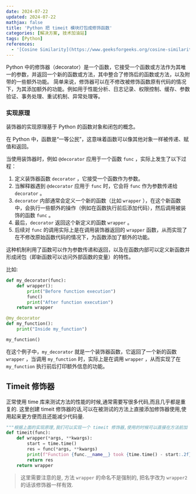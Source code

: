 ```yaml
---
date: 2024-07-22
updated: 2024-07-22
mathjax: false
title: 'Python 把 timeit 模块打包成修饰函数'
categories: [解决方案, 技术加油站]
tags: [Python]
references:
  - '[Cosine Similarity](https://www.geeksforgeeks.org/cosine-similarity/)'
---
```


Python 中的修饰器（decorator）是一个函数，它接受一个函数或方法作为其唯一的参数，并返回一个新的函数或方法，其中整合了修饰后的函数或方法，以及附带的一些额外功能。
简单来说，修饰器可以在不修改被修饰函数原有代码的情况下，为其添加额外的功能。例如用于性能分析、日志记录、权限控制、缓存、参数验证、事务处理、重试机制、异常处理等。

<!--more-->

### 实现原理

装饰器的实现原理基于 Python 的函数对象和闭包的概念。

在 Python 中，函数是“一等公民”，这意味着函数可以像其他对象一样被传递、赋值和返回。

当使用装饰器时，例如 `@decorator` 应用于一个函数 `func` ，实际上发生了以下过程：

1. 定义装饰器函数 `decorator` ，它接受一个函数作为参数。
2. 当解释器遇到 `@decorator` 应用于 `func` 时，它会将 `func` 作为参数传递给 `decorator` 。
3. `decorator` 内部通常会定义一个新的函数（比如 `wrapper` ），在这个新函数中，会执行一些额外的操作（例如在函数执行前后添加代码），然后调用被装饰的函数 `func` 。
4. 最后，`decorator` 返回这个新定义的函数 `wrapper` 。
5. 后续对 `func` 的调用实际上是在调用装饰器返回的 `wrapper` 函数，从而实现了在不修改原始函数代码的情况下，为函数添加了额外的功能。

这种机制利用了函数可以作为参数传递和返回，以及在函数内部可以定义新函数并形成闭包（即新函数可以访问外部函数的变量）的特性。

比如: 
```python
def my_decorator(func):
    def wrapper():
        print("Before function execution")
        func()
        print("After function execution")
    return wrapper

@my_decorator
def my_function():
    print("Inside my_function")

my_function()
```

在这个例子中，`my_decorator` 就是一个装饰器函数，它返回了一个新的函数 `wrapper` ，当调用 `my_function` 时，实际上是在调用 `wrapper` ，从而实现了在 `my_function` 执行前后打印额外信息的功能。

## Timeit 修饰器

正常使用 time 库来测试方法的性能的时候,通常需要写很多代码,而且几乎都是重复的. 这里创建 timeit 修饰器的话,可以在被测试的方法上直接添加修饰器使用,使用起来更方便而且还能减少代码量.

```python
"""根据上面的实现原理,我们可以实现一个 timeit 修饰器,使用的时候可以直接在方法前加 @timeit 就可以查看方法运行时间了."""
def timeit(func):
    def wrapper(*args, **kwargs):
        start = time.time()
        res = func(*args, **kwargs)
        print(f"Function {func.__name__} took {time.time() - start:.2f} seconds")
        return res
    return wrapper

```

>这里需要注意的是, 方法 `wrapper` 的命名不是强制的, 把名字改为 `wrapper2` 的话该修饰器一样有效.
